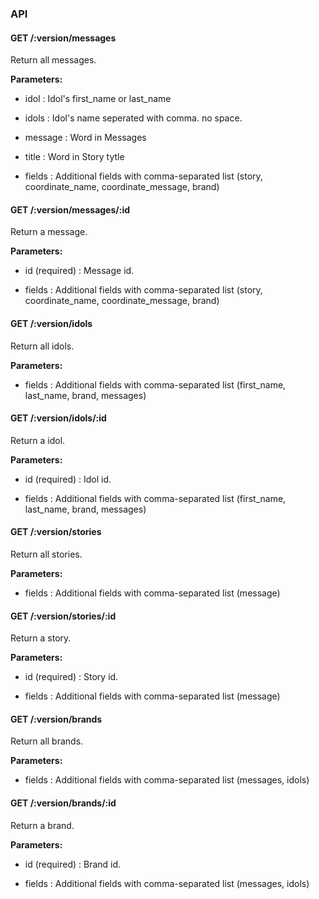 ### API



#### GET /:version/messages

 Return all messages.

**Parameters:**


 - idol : Idol's first_name or last_name

 - idols : Idol's name seperated with comma. no space.

 - message : Word in Messages

 - title : Word in Story tytle

 - fields : Additional fields with comma-separated list (story, coordinate_name, coordinate_message, brand)



#### GET /:version/messages/:id

 Return a message.

**Parameters:**


 - id (required) : Message id.

 - fields : Additional fields with comma-separated list (story, coordinate_name, coordinate_message, brand)



#### GET /:version/idols

 Return all idols.

**Parameters:**


 - fields : Additional fields with comma-separated list (first_name, last_name, brand, messages)



#### GET /:version/idols/:id

 Return a idol.

**Parameters:**


 - id (required) : Idol id.

 - fields : Additional fields with comma-separated list (first_name, last_name, brand, messages)



#### GET /:version/stories

 Return all stories.

**Parameters:**


 - fields : Additional fields with comma-separated list (message)



#### GET /:version/stories/:id

 Return a story.

**Parameters:**


 - id (required) : Story id.

 - fields : Additional fields with comma-separated list (message)



#### GET /:version/brands

 Return all brands.

**Parameters:**


 - fields : Additional fields with comma-separated list (messages, idols)



#### GET /:version/brands/:id

 Return a brand.

**Parameters:**


 - id (required) : Brand id.

 - fields : Additional fields with comma-separated list (messages, idols)




